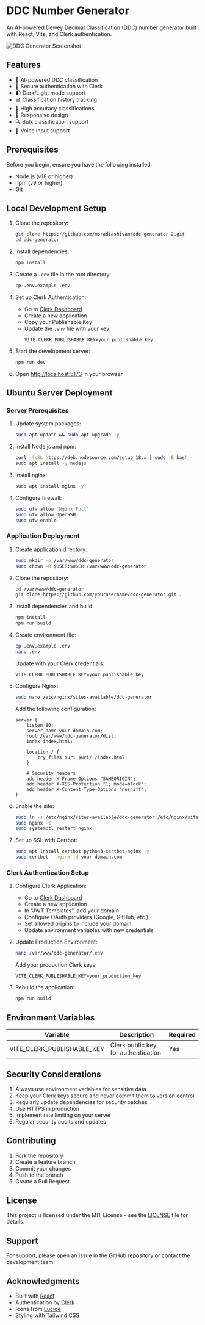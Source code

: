 # DDC Number Generator

An AI-powered Dewey Decimal Classification (DDC) number generator built with React, Vite, and Clerk authentication.

![DDC Generator Screenshot](https://images.unsplash.com/photo-1507842217343-583bb7270b66?w=1200&h=600&fit=crop)

## Features

- 🤖 AI-powered DDC classification
- 🔐 Secure authentication with Clerk
- 🌓 Dark/Light mode support
- 📊 Classification history tracking
- 🎯 High accuracy classifications
- 📱 Responsive design
- 🔍 Bulk classification support
- 🎤 Voice input support

## Prerequisites

Before you begin, ensure you have the following installed:
- Node.js (v18 or higher)
- npm (v9 or higher)
- Git

## Local Development Setup

1. Clone the repository:
   ```bash
   git clone https://github.com/moradiashivam/ddc-generator-2.git
   cd ddc-generator
   ```

2. Install dependencies:
   ```bash
   npm install
   ```

3. Create a `.env` file in the root directory:
   ```bash
   cp .env.example .env
   ```

4. Set up Clerk Authentication:
   - Go to [Clerk Dashboard](https://dashboard.clerk.dev)
   - Create a new application
   - Copy your Publishable Key
   - Update the `.env` file with your key:
     ```
     VITE_CLERK_PUBLISHABLE_KEY=your_publishable_key
     ```

5. Start the development server:
   ```bash
   npm run dev
   ```

6. Open [http://localhost:5173](http://localhost:5173) in your browser

## Ubuntu Server Deployment

### Server Prerequisites

1. Update system packages:
   ```bash
   sudo apt update && sudo apt upgrade -y
   ```

2. Install Node.js and npm:
   ```bash
   curl -fsSL https://deb.nodesource.com/setup_18.x | sudo -E bash -
   sudo apt install -y nodejs
   ```

3. Install nginx:
   ```bash
   sudo apt install nginx -y
   ```

4. Configure firewall:
   ```bash
   sudo ufw allow 'Nginx Full'
   sudo ufw allow OpenSSH
   sudo ufw enable
   ```

### Application Deployment

1. Create application directory:
   ```bash
   sudo mkdir -p /var/www/ddc-generator
   sudo chown -R $USER:$USER /var/www/ddc-generator
   ```

2. Clone the repository:
   ```bash
   cd /var/www/ddc-generator
   git clone https://github.com/yourusername/ddc-generator.git .
   ```

3. Install dependencies and build:
   ```bash
   npm install
   npm run build
   ```

4. Create environment file:
   ```bash
   cp .env.example .env
   nano .env
   ```
   Update with your Clerk credentials:
   ```
   VITE_CLERK_PUBLISHABLE_KEY=your_publishable_key
   ```

5. Configure Nginx:
   ```bash
   sudo nano /etc/nginx/sites-available/ddc-generator
   ```
   Add the following configuration:
   ```nginx
   server {
       listen 80;
       server_name your-domain.com;
       root /var/www/ddc-generator/dist;
       index index.html;

       location / {
           try_files $uri $uri/ /index.html;
       }

       # Security headers
       add_header X-Frame-Options "SAMEORIGIN";
       add_header X-XSS-Protection "1; mode=block";
       add_header X-Content-Type-Options "nosniff";
   }
   ```

6. Enable the site:
   ```bash
   sudo ln -s /etc/nginx/sites-available/ddc-generator /etc/nginx/sites-enabled/
   sudo nginx -t
   sudo systemctl restart nginx
   ```

7. Set up SSL with Certbot:
   ```bash
   sudo apt install certbot python3-certbot-nginx -y
   sudo certbot --nginx -d your-domain.com
   ```

### Clerk Authentication Setup

1. Configure Clerk Application:
   - Go to [Clerk Dashboard](https://dashboard.clerk.dev)
   - Create a new application
   - In "JWT Templates", add your domain
   - Configure OAuth providers (Google, GitHub, etc.)
   - Set allowed origins to include your domain
   - Update environment variables with new credentials

2. Update Production Environment:
   ```bash
   nano /var/www/ddc-generator/.env
   ```
   Add your production Clerk keys:
   ```
   VITE_CLERK_PUBLISHABLE_KEY=your_production_key
   ```

3. Rebuild the application:
   ```bash
   npm run build
   ```

## Environment Variables

| Variable | Description | Required |
|----------|-------------|----------|
| VITE_CLERK_PUBLISHABLE_KEY | Clerk public key for authentication | Yes |

## Security Considerations

1. Always use environment variables for sensitive data
2. Keep your Clerk keys secure and never commit them to version control
3. Regularly update dependencies for security patches
4. Use HTTPS in production
5. Implement rate limiting on your server
6. Regular security audits and updates

## Contributing

1. Fork the repository
2. Create a feature branch
3. Commit your changes
4. Push to the branch
5. Create a Pull Request

## License

This project is licensed under the MIT License - see the [LICENSE](LICENSE) file for details.

## Support

For support, please open an issue in the GitHub repository or contact the development team.

## Acknowledgments

- Built with [React](https://reactjs.org/)
- Authentication by [Clerk](https://clerk.dev/)
- Icons from [Lucide](https://lucide.dev/)
- Styling with [Tailwind CSS](https://tailwindcss.com/)
